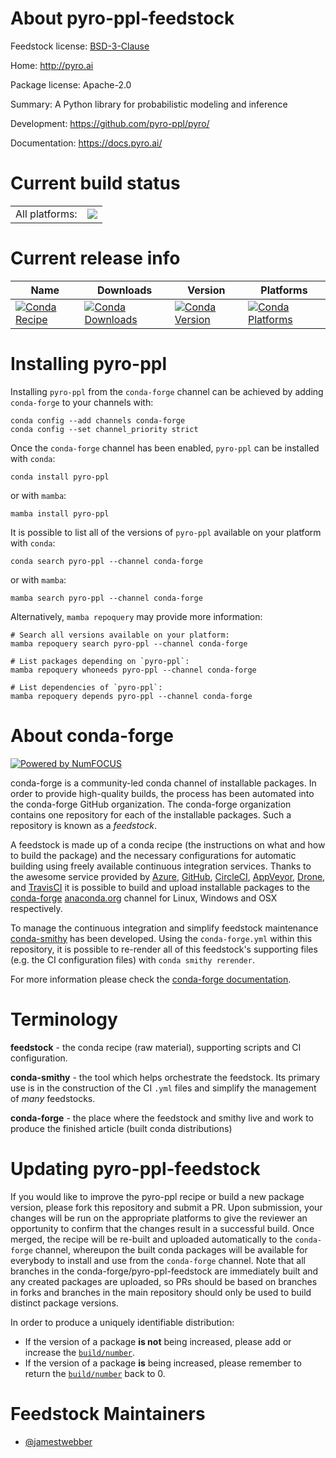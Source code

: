 About pyro-ppl-feedstock
========================

Feedstock license: [BSD-3-Clause](https://github.com/conda-forge/pyro-ppl-feedstock/blob/main/LICENSE.txt)

Home: http://pyro.ai

Package license: Apache-2.0

Summary: A Python library for probabilistic modeling and inference

Development: https://github.com/pyro-ppl/pyro/

Documentation: https://docs.pyro.ai/

Current build status
====================


<table><tr><td>All platforms:</td>
    <td>
      <a href="https://dev.azure.com/conda-forge/feedstock-builds/_build/latest?definitionId=12137&branchName=main">
        <img src="https://dev.azure.com/conda-forge/feedstock-builds/_apis/build/status/pyro-ppl-feedstock?branchName=main">
      </a>
    </td>
  </tr>
</table>

Current release info
====================

| Name | Downloads | Version | Platforms |
| --- | --- | --- | --- |
| [![Conda Recipe](https://img.shields.io/badge/recipe-pyro--ppl-green.svg)](https://anaconda.org/conda-forge/pyro-ppl) | [![Conda Downloads](https://img.shields.io/conda/dn/conda-forge/pyro-ppl.svg)](https://anaconda.org/conda-forge/pyro-ppl) | [![Conda Version](https://img.shields.io/conda/vn/conda-forge/pyro-ppl.svg)](https://anaconda.org/conda-forge/pyro-ppl) | [![Conda Platforms](https://img.shields.io/conda/pn/conda-forge/pyro-ppl.svg)](https://anaconda.org/conda-forge/pyro-ppl) |

Installing pyro-ppl
===================

Installing `pyro-ppl` from the `conda-forge` channel can be achieved by adding `conda-forge` to your channels with:

```
conda config --add channels conda-forge
conda config --set channel_priority strict
```

Once the `conda-forge` channel has been enabled, `pyro-ppl` can be installed with `conda`:

```
conda install pyro-ppl
```

or with `mamba`:

```
mamba install pyro-ppl
```

It is possible to list all of the versions of `pyro-ppl` available on your platform with `conda`:

```
conda search pyro-ppl --channel conda-forge
```

or with `mamba`:

```
mamba search pyro-ppl --channel conda-forge
```

Alternatively, `mamba repoquery` may provide more information:

```
# Search all versions available on your platform:
mamba repoquery search pyro-ppl --channel conda-forge

# List packages depending on `pyro-ppl`:
mamba repoquery whoneeds pyro-ppl --channel conda-forge

# List dependencies of `pyro-ppl`:
mamba repoquery depends pyro-ppl --channel conda-forge
```


About conda-forge
=================

[![Powered by
NumFOCUS](https://img.shields.io/badge/powered%20by-NumFOCUS-orange.svg?style=flat&colorA=E1523D&colorB=007D8A)](https://numfocus.org)

conda-forge is a community-led conda channel of installable packages.
In order to provide high-quality builds, the process has been automated into the
conda-forge GitHub organization. The conda-forge organization contains one repository
for each of the installable packages. Such a repository is known as a *feedstock*.

A feedstock is made up of a conda recipe (the instructions on what and how to build
the package) and the necessary configurations for automatic building using freely
available continuous integration services. Thanks to the awesome service provided by
[Azure](https://azure.microsoft.com/en-us/services/devops/), [GitHub](https://github.com/),
[CircleCI](https://circleci.com/), [AppVeyor](https://www.appveyor.com/),
[Drone](https://cloud.drone.io/welcome), and [TravisCI](https://travis-ci.com/)
it is possible to build and upload installable packages to the
[conda-forge](https://anaconda.org/conda-forge) [anaconda.org](https://anaconda.org/)
channel for Linux, Windows and OSX respectively.

To manage the continuous integration and simplify feedstock maintenance
[conda-smithy](https://github.com/conda-forge/conda-smithy) has been developed.
Using the ``conda-forge.yml`` within this repository, it is possible to re-render all of
this feedstock's supporting files (e.g. the CI configuration files) with ``conda smithy rerender``.

For more information please check the [conda-forge documentation](https://conda-forge.org/docs/).

Terminology
===========

**feedstock** - the conda recipe (raw material), supporting scripts and CI configuration.

**conda-smithy** - the tool which helps orchestrate the feedstock.
                   Its primary use is in the construction of the CI ``.yml`` files
                   and simplify the management of *many* feedstocks.

**conda-forge** - the place where the feedstock and smithy live and work to
                  produce the finished article (built conda distributions)


Updating pyro-ppl-feedstock
===========================

If you would like to improve the pyro-ppl recipe or build a new
package version, please fork this repository and submit a PR. Upon submission,
your changes will be run on the appropriate platforms to give the reviewer an
opportunity to confirm that the changes result in a successful build. Once
merged, the recipe will be re-built and uploaded automatically to the
`conda-forge` channel, whereupon the built conda packages will be available for
everybody to install and use from the `conda-forge` channel.
Note that all branches in the conda-forge/pyro-ppl-feedstock are
immediately built and any created packages are uploaded, so PRs should be based
on branches in forks and branches in the main repository should only be used to
build distinct package versions.

In order to produce a uniquely identifiable distribution:
 * If the version of a package **is not** being increased, please add or increase
   the [``build/number``](https://docs.conda.io/projects/conda-build/en/latest/resources/define-metadata.html#build-number-and-string).
 * If the version of a package **is** being increased, please remember to return
   the [``build/number``](https://docs.conda.io/projects/conda-build/en/latest/resources/define-metadata.html#build-number-and-string)
   back to 0.

Feedstock Maintainers
=====================

* [@jamestwebber](https://github.com/jamestwebber/)


